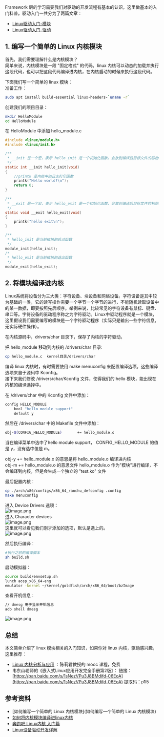 Framework 层的学习需要我们对驱动的开发流程有基本的认识，这里做基本的入门科普。驱动入门一共分为了两篇文章：

- [Linux驱动入门-模块](https://www.yuque.com/zzh0838/xsu9o7/dh8tm7)
- [Linux驱动入门-驱动](https://www.yuque.com/zzh0838/xsu9o7/dh8tm7)
<a name="qNijo"></a>
## 1. 编写一个简单的 Linux 内核模块
首先，我们需要理解什么是内核模块？<br />简单来说，内核模块是一段 "固定格式" 的代码，linux 内核可以动态的加载并执行这段代码，也可以把这段代码编译进内核，在内核启动的时候来执行这段代码。

下面我们写一个简单的 linux 模块：<br />准备工作：
```bash
sudo apt install build-essential linux-headers-`uname -r`
```

创建我们的项目目录：
```bash
mkdir HelloModule
cd HelloModule
```

在 HelloModule 中添加 hello_module.c
```c
#include <linux/module.h>
#include <linux/init.h>

/**
 * __init 是一个宏，表示 hello_init 是一个初始化函数，会放到编译后目标文件的初始化段中
 */ 
static int __init hello_init(void)
{
	//printk 是内核中的日志打印函数
	printk("Hello world!\n");
	return 0;
}
 
/**
 * __exit 是一个宏，表示 hello_exit 是一个初始化函数，会放到编译后目标文件的初始化段中
 */ 
static void __exit hello_exit(void)
{
	printk("hello exit\n");
}

/**
 * hello_init 是当前模块的启动函数
 */ 
module_init(hello_init);
/*
 * hello_exit 是当前模块的退出函数
 */
module_exit(hello_exit);
```

<a name="bkQOa"></a>
## 2. 将模块编译进内核

Linux系统将设备分为三大类：字符设备、块设备和网络设备。字符设备是其中较为基础的一类，它的读写操作需要一个字节一个字节的进行，不能随机读取设备中的某一数据，即要按照先后顺序。举例来说，比较常见的字符设备有鼠标、键盘、串口等。字符设备的驱动程序称之为字符驱动。Linux中驱动程序就是一个模块，这里假设我们需要编写的模块是一个字符驱动程序（实际只是输出一些字符信息，无实际硬件操作）。

在内核源码中，drivers/char 目录下，保存了内核的字符驱动。

把 hello_module 移动到内核的 /drivers/char 目录:
```bash
cp hello_module.c  kernel目录/drivers/char
```

编译 linux 内核时，有时需要使用 make menuconfig 来配置编译选项。这些编译选项来自于源码中 Kconfig。<br />接下来我们修改 /drivers/char/Kconfig 文件，使得我们的 hello 模块，能出现在内核的编译选择中。

在 /drivers/char 中的 Kconfig 文件中添加：
```bash
config HELLO_MODULE
	bool "hello module support"
	default y
```

然后在 /drivers/char 中的 Makefile 文件中添加：
```bash
obj-$(CONFIG_HELLO_MODULE)       += hello_module.o
```

当在编译菜单中选中了hello module support， CONFIG_HELLO_MODULE 的值是 y，没有选中值是 m。

obj-y  += hello_module.o 的意思是将 hello_module.o 编译进内核<br />obj-m += hello_module.o 的意思文件 hello_module.o 作为"模块"进行编译，不会编译到内核，但是会生成一个独立的 "test.ko" 文件

最后配置内核：
```bash
cp ./arch/x86/configs/x86_64_ranchu_defconfig .config
make menuconfig
```

进入 Device Drivers 选项：<br />![image.png](https://cdn.nlark.com/yuque/0/2022/png/2613680/1662557901188-23ce73c8-a34d-400d-9c19-33490437650b.png#clientId=u0070c139-bb8d-4&crop=0&crop=0&crop=1&crop=1&from=paste&height=428&id=ue1b12fba&margin=%5Bobject%20Object%5D&name=image.png&originHeight=642&originWidth=1164&originalType=binary&ratio=1&rotation=0&showTitle=false&size=80471&status=done&style=none&taskId=uae32179e-f2f1-44db-b325-3e71c4c9ae1&title=&width=776)<br />进入 Character devices<br />![image.png](https://cdn.nlark.com/yuque/0/2022/png/2613680/1662558029286-d2534d22-52a8-4334-b1c4-c2eea9ee1ab7.png#clientId=u0070c139-bb8d-4&crop=0&crop=0&crop=1&crop=1&from=paste&height=428&id=u20673e5f&margin=%5Bobject%20Object%5D&name=image.png&originHeight=642&originWidth=1164&originalType=binary&ratio=1&rotation=0&showTitle=false&size=82925&status=done&style=none&taskId=u7e3f5225-fd84-4d5f-9512-707b6c22834&title=&width=776)<br />这里就可以看见我们刚才添加的选项，默认是选上的。<br />![image.png](https://cdn.nlark.com/yuque/0/2022/png/2613680/1662558063879-2b6f4df0-dd8f-4e2b-90ea-864847d76919.png#clientId=u0070c139-bb8d-4&crop=0&crop=0&crop=1&crop=1&from=paste&height=428&id=uab442630&margin=%5Bobject%20Object%5D&name=image.png&originHeight=642&originWidth=1164&originalType=binary&ratio=1&rotation=0&showTitle=false&size=97602&status=done&style=none&taskId=u5e3be462-1b42-4cb6-9019-fcb7b3c8726&title=&width=776)

然后执行编译：
```bash
#执行之前的编译脚本
sh build.sh
```

启动模拟器：
```bash
source build/envsetup.sh
lunch aosp_x86_64-eng
emulator -kernel ~/kernel/goldfish/arch/x86_64/boot/bzImage
```

查看开机信息：
```bash
// dmesg 用于显示开机信息
adb shell dmesg
```

![image.png](https://cdn.nlark.com/yuque/0/2022/png/2613680/1662559485632-002e4a02-467a-4f70-8e0f-a00632e4fbca.png#clientId=u3bfde1f0-c045-4&crop=0&crop=0&crop=1&crop=1&from=paste&height=113&id=u0f3be0b1&margin=%5Bobject%20Object%5D&name=image.png&originHeight=169&originWidth=529&originalType=binary&ratio=1&rotation=0&showTitle=false&size=105704&status=done&style=none&taskId=u8d197ca4-64e7-4d03-b6c0-7c9e2f9c24c&title=&width=352.6666666666667)


<a name="cQ2jo"></a>
## 总结
本文简单介绍了 linux 模块相关的入门知识，如果你对 linux 内核，驱动感兴趣，这里推荐：

- [Linux 内核分析与应用](https://www.xuetangx.com/course/XIYOU08091001441/12423765) ：陈莉君教授的 mooc 课程，免费
- 韦东山老师的《嵌入式Linux应用开发完全手册第2版》： 链接：[https://pan.baidu.com/s/1sNezVPu3J8BMdifd-06EoA](https://pan.baidu.com/s/1sNezVPu3J8BMdifd-06EoA) 提取码：p1l5

<a name="lmSbO"></a>
## 参考资料

- [如何编写一个简单的 Linux 内核模块](如何编写一个简单的 Linux 内核模块)
- [如何将内核模块编译进linux内核](https://blog.csdn.net/bhniunan/article/details/104083963)
- [奔跑吧 Linux内核 入门篇](https://book.douban.com/subject/30645390/)
- [Linux设备驱动开发详解](https://book.douban.com/subject/26600201/)

